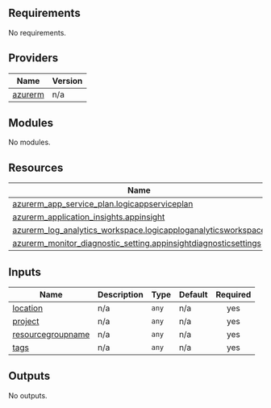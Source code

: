 <!-- BEGIN_TF_DOCS -->
## Requirements

No requirements.

## Providers

| Name | Version |
|------|---------|
| <a name="provider_azurerm"></a> [azurerm](#provider\_azurerm) | n/a |

## Modules

No modules.

## Resources

| Name | Type |
|------|------|
| [azurerm_app_service_plan.logicappserviceplan](https://registry.terraform.io/providers/hashicorp/azurerm/latest/docs/resources/app_service_plan) | resource |
| [azurerm_application_insights.appinsight](https://registry.terraform.io/providers/hashicorp/azurerm/latest/docs/resources/application_insights) | resource |
| [azurerm_log_analytics_workspace.logicapploganalyticsworkspace](https://registry.terraform.io/providers/hashicorp/azurerm/latest/docs/resources/log_analytics_workspace) | resource |
| [azurerm_monitor_diagnostic_setting.appinsightdiagnosticsettings](https://registry.terraform.io/providers/hashicorp/azurerm/latest/docs/resources/monitor_diagnostic_setting) | resource |

## Inputs

| Name | Description | Type | Default | Required |
|------|-------------|------|---------|:--------:|
| <a name="input_location"></a> [location](#input\_location) | n/a | `any` | n/a | yes |
| <a name="input_project"></a> [project](#input\_project) | n/a | `any` | n/a | yes |
| <a name="input_resourcegroupname"></a> [resourcegroupname](#input\_resourcegroupname) | n/a | `any` | n/a | yes |
| <a name="input_tags"></a> [tags](#input\_tags) | n/a | `any` | n/a | yes |

## Outputs

No outputs.
<!-- END_TF_DOCS -->